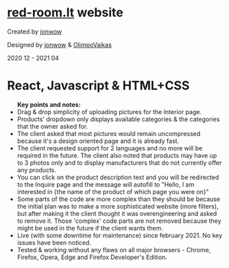 # <a href="https://red-room.lt/EN/">red-room.lt</a> website 

<p>Created by <a href="https://github.com/jonwow">jonwow</a></p>
<p>Designed by <a href="https://github.com/jonwow">jonwow</a> & <a href="https://github.com/OlimpoVaikas">OlimpoVaikas</a></p>
<p>2020 12 - 2021 04</p>

<h1>React, Javascript & HTML+CSS</h1>

<ul>
  <strong>Key points and notes:</strong>
  <li>Drag & drop simplicity of uploading pictures for the Interior page.</li>
  <li>Products' dropdown only displays available categories & the categories that the owner asked for.</li>
<li>The client asked that most pictures would remain uncompressed because it's a design oriented page and it is already fast.</li>
  <li>The client requested support for 2 languages and no more will be required in the future. The client also noted that products may have up to 3 photos only and to display manufacturers that do not currently offer any products.</li>

  <li>You can click on the product description text and you will be redirected to the Inquire page and the message will autofill to "Hello, I am interested in {the name of the product of which page you were on}"</li>
    <li>Some parts of the code are more complex than they should be because the initial plan was to make a more sophisticated website (more filters), but after making it the client thought it was overengineering and asked to remove it. Those 'complex' code parts are not removed because they might be used in the future if the client wants them.</li>  
  <li>Live (with some downtime for maintenance) since february 2021. No key issues have been noticed.</li>
  <li>Tested & working without any flaws on all major browsers - Chrome, Firefox, Opera, Edge and Firefox Developer's Edition.</li>
</ul>